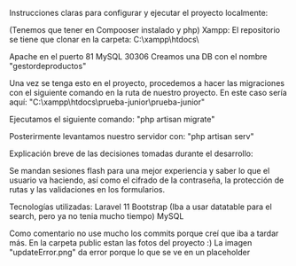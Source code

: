 Instrucciones claras para configurar y ejecutar el proyecto localmente:

(Tenemos que tener en Compooser instalado y php)
Xampp:
El repositorio se tiene que clonar en la carpeta:
C:\xampp\htdocs\

Apache en el puerto 81
MySQL 30306
Creamos una DB con el nombre "gestordeproductos"

Una vez se tenga esto en el proyecto, procedemos a hacer las migraciones con el siguiente comando en la ruta de nuestro proyecto.
En este caso sería aquí:
"C:\xampp\htdocs\prueba-junior\prueba-junior"

Ejecutamos el siguiente comando:
"php artisan migrate"

Posterirmente levantamos nuestro servidor con:
"php artisan serv"

Explicación breve de las decisiones tomadas durante el desarrollo:

Se mandan sesiones flash para una mejor experiencia y saber lo que el usuario va haciendo, así como el cifrado de la contraseña,
la protección de rutas y las validaciones en los formularios.

Tecnologías utilizadas:
Laravel 11
Bootstrap
(Iba a usar datatable para el search, pero ya no tenia mucho tiempo)
MySQL

Como comentario no use mucho los commits porque creí que iba a tardar más.
En la carpeta public estan las fotos del proyecto :)
La imagen "updateError.png" da error porque lo que se ve en un placeholder
